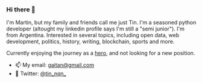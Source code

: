 ### Hi there 👋

I'm Martin, but my family and friends call me just Tin. I'm a seasoned python developer (altought my linkedin profile says I'm still a "semi junior"). I'm from Argentina. 
Interested in several topics, including open data, web development, politics, history, writing, blockchain, sports and more.  

Currently enjoying the journey as a [hero](https://shiphero.com), and not looking for a new position. 


- 📫 My email: [gaitan@gmail.com](mailto:gaitan@gmail.com)
- 💬 Twitter: [@tin_nqn_](https://twitter.com/tin_nqn_?lang=en) 


<!--
- 🔭 I’m currently working on ...
- 🌱 I’m currently learning ...
- 👯 I’m looking to collaborate on ...
- 🤔 I’m looking for help with ...
- 💬 Ask me about ...
- 📫 How to reach me: ...
- 😄 Pronouns: ...
- ⚡ Fun fact: ...
-->
